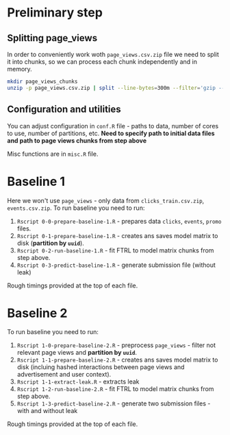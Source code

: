 # Preliminary step

## Splitting page_views
In order to conveniently work woth `page_views.csv.zip` file we need to split it into chunks, so we can process each chunk independently and in memory.

```sh
mkdir page_views_chunks
unzip -p page_views.csv.zip | split --line-bytes=300m --filter='gzip --fast > ./page_views_chunks/$FILE.gz'
```

## Configuration and utilities

You can adjust configuration in `conf.R` file - paths to data, number of cores to use, number of partitions, etc. **Need to specify path to initial data files and path to page views chunks from step above**

Misc functions are in `misc.R` file.

# Baseline 1

Here we won't use `page_views` - only data from `clicks_train.csv.zip`, `events.csv.zip`. To run baseline you need to run:

1. `Rscript 0-0-prepare-baseline-1.R` - prepares data `clicks`, `events`, `promo` files.
1. `Rscript 0-1-prepare-baseline-1.R` - creates ans saves model matrix to disk (**partition by `uuid`**).
1. `Rscript 0-2-run-baseline-1.R` - fit FTRL to model matrix chunks from step above.
1. `Rscript 0-3-predict-baseline-1.R` - generate submission file (without leak)

Rough timings provided at the top of each file.

# Baseline 2

To run baseline you need to run:

1. `Rscript 1-0-prepare-baseline-2.R` - preprocess `page_views` - filter not relevant page views and **partition by `uuid`**.
1. `Rscript 1-1-prepare-baseline-2.R` - creates ans saves model matrix to disk (incluing hashed interactions between page views and advertisement and user context).
1. `Rscript 1-1-extract-leak.R` - extracts leak
1. `Rscript 1-2-run-baseline-2.R` - fit FTRL to model matrix chunks from step above.
1. `Rscript 1-3-predict-baseline-2.R` - generate two submission files - with and without leak

Rough timings provided at the top of each file.
